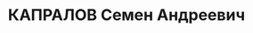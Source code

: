 ---
title: КАПРАЛОВ Семен Андреевич
description: '1912, Яранський р-н Горьковської обл., Російська Федерація, росіянин,
  освіта середня, прож.: м. Попасна, ветінспектор райземвідділу

  Військовою колегією Верховного суду СРСР 2 грудня 1937 р. засуджений до розстрілу.

  Реабілітований у 1992 р.'
---